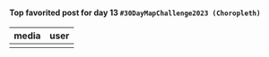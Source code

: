 #### Top favorited post for day 13 `#30DayMapChallenge2023 (Choropleth)`
| media | user | 
|-------|------|
|  |  |
